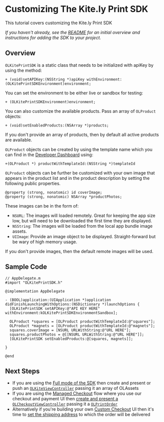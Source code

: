 Customizing The Kite.ly Print SDK
==============

This tutorial covers customizing the Kite.ly Print SDK

_If you haven't already, see the [README](../README.md) for an initial overview and instructions for adding the SDK to your project._


Overview
--------
`OLKitePrintSDK` is a static class that needs to be initialized with apiKey by using the method:
```obj-c
+ (void)setAPIKey:(NSString *)apiKey withEnvironment:(OLKitePrintSDKEnvironment)environment;
```

You can set the environment to be either live or sandbox for testing:
```obj-c
+ (OLKitePrintSDKEnvironment)environment;
```

You can also customize the available products. Pass an array of `OLProduct` objects:
```obj-c
+ (void)setEnabledProducts:(NSArray *)products;
```
If you don't provide an array of products, then by default all active products are available.

`OLProduct` objects can be created by using the template name which you can find in the [Developer Dashboard](https://www.kite.ly) using:
```obj-c
+(OLProduct *) productWithTemplateId:(NSString *)templateId
```

`OLProduct` objects can be further be customized with your own image that appears in the product list and in the product description by setting the following public properties.
```obj-c
@property (strong, nonatomic) id coverImage;
@property (strong, nonatomic) NSArray *productPhotos;
```
These images can be in the form of:
* `NSURL`: The images will loaded remotely. Great for keeping the app size low, but will need to be downloaded the first time they are displayed.
* `NSString`: The images will be loaded from the local app bundle image assets.
* `UIImage`: Provide an image object to be displayed. Straight-forward but be wary of high memory usage.

If you don't provide images, then the default remote images will be used.

Sample Code
-----------
```obj-c
// AppDelegate.m
#import "OLKitePrintSDK.h"

@implementation AppDelegate

- (BOOL)application:(UIApplication *)application didFinishLaunchingWithOptions:(NSDictionary *)launchOptions {
  [OLKitePrintSDK setAPIKey:@"API KEY HERE" withEnvironment:kOLKitePrintSDKEnvironmentSandbox];

  OLProduct *squares = [OLProduct productWithTemplateId:@"squares"];
  OLProduct *magnets = [OLProduct productWithTemplateId:@"magnets"];
  squares.coverImage = [NSURL URLWithString:@"URL HERE"];
  squares.productPhotos = @[[NSURL URLWithString:@"URL HERE"]];
  [OLKitePrintSDK setEnabledProducts:@[squares, magnets]];

}

@end
```


Next Steps
----------
- If you are using the [Full mode of the SDK](../README.md#full) then create and present or push an [`OLKiteViewController`](OLKiteViewController.md) passing it an array of OLAssets
- If you are using the [Managed Checkout](../README.md#managed-checkout) flow where you use our checkout and payment UI then
[create and present a `OLCheckoutViewController`](managed_checkout.md) passing it a [`OLPrintOrder`](create_print_order.md)
- Alternatively if you're building your own [Custom Checkout](../README.md#custom-checkout) UI then it's time to [set the shipping address](shipping.md) to which the order will be delivered
